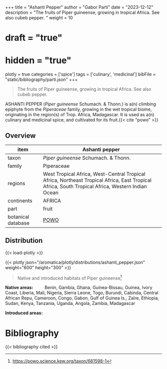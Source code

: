 +++
title = "Ashanti Pepper"
author = "Gabor Parti"
date = "2023-12-12"
description = "The fruits of Piper guineense, growing in tropical Africa. See also cubeb pepper. "
weight = 10
# draft = "true"
# hidden = "true"
plotly = true
categories = ['spice']
tags = ['culinary', 'medicinal']
bibFile = "static/bibliography/parti.json"
+++

>The fruits of Piper guineense, growing in tropical Africa. See also cubeb pepper.  [<i class="fab fa-wikipedia-w"></i>](https://en.wikipedia.org/wiki/Piper_guineense)

<center>



</center>

ASHANTI PEPPER (*Piper guineense* Schumach. & Thonn.) is a(n) climbing epiphyte from the *Piperaceae* family, growing in the wet tropical biome, originating in the region(s) of Trop. Africa, Madagascar. It is used as a(n) culinary and medicinal spice, and cultivated for its fruit.{{< cite "powo" >}}

## Overview

|       item       |                                                                 Ashanti pepper                                                                 |
|------------------|------------------------------------------------------------------------------------------------------------------------------------------------|
|       taxon      |                                                      *Piper guineense* Schumach. & Thonn.                                                      |
|      family      |                                                                   Piperaceae                                                                   |
|      regions     |West Tropical Africa, West-Central Tropical Africa, Northeast Tropical Africa, East Tropical Africa, South Tropical Africa, Western Indian Ocean|
|    continents    |                                                                     AFRICA                                                                     |
|       part       |                                                                      fruit                                                                     |
|botanical database|                                               [POWO](https://powo.science.kew.org/taxon/681598-1)                                              |



## Distribution

{{< load-plotly >}}

{{< plotly json="/aromatica/plotly/distributions/ashanti_pepper.json" weight="600" height="300" >}}

>Native and introduced habitats of Piper guineense[^powo]

[^powo]: https://powo.science.kew.org/taxon/681598-1

<p style="text-align:left;">

**Native areas:** &ensp; &ensp; &ensp; Benin, Gambia, Ghana, Guinea-Bissau, Guinea, Ivory Coast, Liberia, Mali, Nigeria, Sierra Leone, Togo, Burundi, Cabinda, Central African Repu, Cameroon, Congo, Gabon, Gulf of Guinea Is., Zaïre, Ethiopia, Sudan, Kenya, Tanzania, Uganda, Angola, Zambia, Madagascar

**Introduced areas:** 

</p>



# Bibliography

{{< bibliography cited >}}

